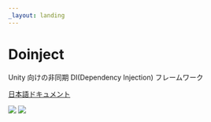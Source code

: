 ```yaml
---
_layout: landing
---
```


# Doinject

Unity 向けの非同期 DI(Dependency Injection) フレームワーク

[日本語ドキュメント](docs/introduction.html)


![](https://img.shields.io/badge/unity-2023.2%20or%20later-green?logo=unity)
![](https://img.shields.io/badge/license-MIT-blue)

